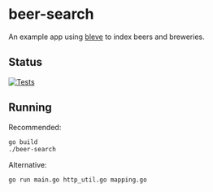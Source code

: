 # beer-search

An example app using [bleve](http://github.com/blevesearch/bleve) to index beers and breweries.

## Status

[![Tests](https://github.com/blevesearch/beer-search/workflows/Tests/badge.svg?branch=master&event=push)](https://github.com/blevesearch/beer-search/actions?query=workflow%3ATests+event%3Apush+branch%3Amaster)

## Running

Recommended:

```bash
go build
./beer-search
```

Alternative:

```bash
go run main.go http_util.go mapping.go
```
